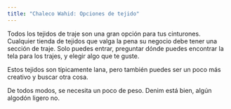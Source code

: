```yaml
---
title: "Chaleco Wahid: Opciones de tejido"
---
```


Todos los tejidos de traje son una gran opción para tus cinturones. Cualquier tienda de tejidos que valga la pena su negocio debe tener una sección de traje. Solo puedes entrar, preguntar dónde puedes encontrar la tela para los trajes, y elegir algo que te guste.

Estos tejidos son típicamente lana, pero también puedes ser un poco más creativo y buscar otra cosa.

<Note>

De todos modos, se necesita un poco de peso. Denim está bien, algún algodón ligero no.

</Note>
